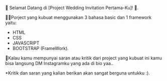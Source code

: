 🎉 Selamat Datang di [Project Wedding Invitation Pertama-Ku]! 🎉.

✍🏻Porject yang kubuat menggunakan 3 bahasa basic dan 1 framework yaitu:
- HTML
- CSS
- JAVASCRIPT
- BOOTSTRAP (FrameWork).

💌Kalau kamu mempunyai saran atau kritik dari project yang kubuat ini kamu bisa langsung DM Instagramku yang ada di bio yaa..

*Kritik dan saran yang kalian berikan akan sangat berguna untukku :).
